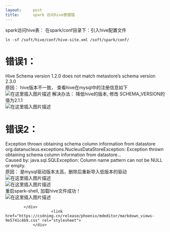 ```yaml
---
layout:     post
title:      spark 访问hive表报错
---
```

<div id="article_content" class="article_content clearfix csdn-tracking-statistics" data-pid="blog" data-mod="popu_307" data-dsm="post">
								            <div id="content_views" class="markdown_views prism-github-gist">
							<!-- flowchart 箭头图标 勿删 -->
							<svg xmlns="http://www.w3.org/2000/svg" style="display: none;"><path stroke-linecap="round" d="M5,0 0,2.5 5,5z" id="raphael-marker-block" style="-webkit-tap-highlight-color: rgba(0, 0, 0, 0);"></path></svg>
							<p>spark访问hive表： 在spark/conf目录下：引入hive配置文件</p>
<pre><code>ln -sf /soft/hive/conf/hive-site.xml /soft/spark/conf/
</code></pre>
<h1><a id="1_5"></a>错误1：</h1>
<p>Hive Schema version 1.2.0 does not match metastore’s schema version 2.3.0<br>
原因： hive版本不一致， 查看hive在mysql中的注册信息如下<br>
<img src="https://img-blog.csdn.net/20181025175955642?watermark/2/text/aHR0cHM6Ly9ibG9nLmNzZG4ubmV0L2V5ZW9mZWFnbGU=/font/5a6L5L2T/fontsize/400/fill/I0JBQkFCMA==/dissolve/70" alt="在这里插入图片描述"> 解决办法： 降低hive的版本, 修改 SCHEMA_VERSION的值为2.1.1<br>
<img src="https://img-blog.csdn.net/20181025180147468?watermark/2/text/aHR0cHM6Ly9ibG9nLmNzZG4ubmV0L2V5ZW9mZWFnbGU=/font/5a6L5L2T/fontsize/400/fill/I0JBQkFCMA==/dissolve/70" alt="在这里插入图片描述"></p>
<h1><a id="2_10"></a>错误2：</h1>
<p>Exception thrown obtaining schema column information from datastore<br>
org.datanucleus.exceptions.NucleusDataStoreException: Exception thrown obtaining schema column information from datastore…<br>
Caused by: java.sql.SQLException: Column name pattern can not be NULL or empty.<br>
原因： 是mysql驱动版本太高，删除后重新导入低版本的驱动<br>
<img src="https://img-blog.csdn.net/2018102518044616?watermark/2/text/aHR0cHM6Ly9ibG9nLmNzZG4ubmV0L2V5ZW9mZWFnbGU=/font/5a6L5L2T/fontsize/400/fill/I0JBQkFCMA==/dissolve/70" alt="在这里插入图片描述"><br>
<img src="https://img-blog.csdn.net/20181025180523545?watermark/2/text/aHR0cHM6Ly9ibG9nLmNzZG4ubmV0L2V5ZW9mZWFnbGU=/font/5a6L5L2T/fontsize/400/fill/I0JBQkFCMA==/dissolve/70" alt="在这里插入图片描述"><br>
重启spark-shell, 加载hive文件成功！<br>
<img src="https://img-blog.csdn.net/20181025180639203?watermark/2/text/aHR0cHM6Ly9ibG9nLmNzZG4ubmV0L2V5ZW9mZWFnbGU=/font/5a6L5L2T/fontsize/400/fill/I0JBQkFCMA==/dissolve/70" alt="在这里插入图片描述"></p>

            </div>
						<link href="https://csdnimg.cn/release/phoenix/mdeditor/markdown_views-9e5741c4b9.css" rel="stylesheet">
                </div>